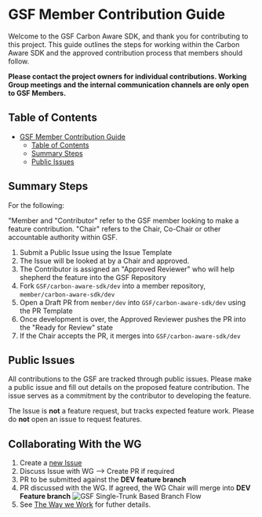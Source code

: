# GSF Member Contribution Guide

Welcome to the GSF Carbon Aware SDK, and thank you for contributing to this
project. This guide outlines the steps for working within the Carbon Aware SDK
and the approved contribution process that members should follow.

**Please contact the project owners for individual contributions. Working Group
meetings and the internal communication channels are only open to GSF Members.**

## Table of Contents

- [GSF Member Contribution Guide](#gsf-member-contribution-guide)
  - [Table of Contents](#table-of-contents)
  - [Summary Steps](#summary-steps)
  - [Public Issues](#public-issues)

## Summary Steps

For the following:

"Member and "Contributor" refer to the GSF member looking to make a feature
contribution. "Chair" refers to the Chair, Co-Chair or other accountable
authority within GSF.

1. Submit a Public Issue using the Issue Template
2. The Issue will be looked at by a Chair and approved.
3. The Contributor is assigned an "Approved Reviewer" who will help shepherd the
   feature into the GSF Repository
4. Fork `GSF/carbon-aware-sdk/dev` into a member repository,
   `member/carbon-aware-sdk/dev`
5. Open a Draft PR from `member/dev` into `GSF/carbon-aware-sdk/dev` using the
   PR Template
6. Once development is over, the Approved Reviewer pushes the PR into the "Ready
   for Review" state
7. If the Chair accepts the PR, it merges into `GSF/carbon-aware-sdk/dev`

## Public Issues

All contributions to the GSF are tracked through public issues. Please make a
public issue and fill out details on the proposed feature contribution. The
issue serves as a commitment by the contributor to developing the feature.

The Issue is **not** a feature request, but tracks expected feature work. Please
do **not** open an issue to request features.

## Collaborating With the WG

1. Create a
   [new Issue](https://github.com/Green-Software-Foundation/standards_wg/issues/new)
2. Discuss Issue with WG --> Create PR if required
3. PR to be submitted against the **DEV feature branch**
4. PR discussed with the WG. If agreed, the WG Chair will merge into **DEV
   Feature branch**
   ![GSF Single-Trunk Based Branch Flow](/docs/images/single-trunk-branch.svg)
5. See
   [The Way we Work](https://github.com/Green-Software-Foundation/standards_wg/blob/main/the_way_we_work.md)
   for futher details.
